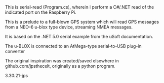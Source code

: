 This is serial-read (Program.cs), wherein I perform a C#/.NET read of the indicated
port on the Raspberry Pi.

This is a prelude to a full-blown GPS system which will read GPS messages from a 
NEO-6 u-blox type device, streaming NMEA messages.

It is based on the .NET 5.0 serial example from the uSoft documentation.

The u-BLOX is connected to an AtMega-type serial-to-USB plug-in converter

The original inspiration was created/saved elsewhere in github.com/jpsthecelt, originally
as a python program.

3.30.21-jps